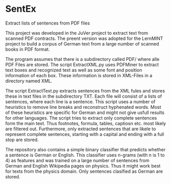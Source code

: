 # SentEx
Extract lists of sentences from PDF files

This project was developed in the JuVer project to extract text from scanned PDF contracts. The preent version was adopted for the LernMINT project to build a corpus of German text from a large number of scanned books in PDF format.

The program assumes that there is a subdirectory called PDF/ where alle PDF Files are stored. The script ExtractXML.py uses PDFMiner to extract text boxes and recognized text as well as some font and position information of each box. These information is stored in XML-Files in a directory named XML.

The script ExtractText.py extracts sentences from the XML fules and stores these in text files in the subdirectory TXT. Each file will consist of a lists of sentences, where each line is a sentence. This script uses a number of heuristics to remove line breaks and reconstruct hyphenated words. Most of these heuristics are specific for German and might not give usfull results for other languages. The script tries to extract only complete sentences form the main text. Thus footnotes, formula, tables, captiosn etc. most likely are filtered out. Furthermore, only  extracted sentences that are likele to represent complete sentences, starting with a capital and ending with a full stop are stored.

The repository also contains a simple binary classifier that predicts whether a sentence is German or English. This classifier uses n-grams (with n is 1 to 4) as features and was trained on a large number of sentences from German and English Wikipedia pages on physics. Thus it might work best for texts from the physics domain. Only sentences clasified as German are stored. 

